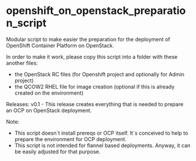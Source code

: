 # openshift_on_openstack_preparation_script
Modular script to make easier the preparation for the deployment of OpenShift Container Platform on OpenStack.

In order to make it work, please copy this script into a folder with these another files:
- the OpenStack RC files (for Openshift project and optionally for Admin project)
- the QCOW2 RHEL file for image creation (optional if this is already created on the environment)

Releases:
v0.1 - This release creates everything that is needed to prepare an OCP on OpenStack deployment. 

Note: 
- This script doesn´t install prereqs or OCP itself. It´s conceived to help to prepare the environment for OCP deployment.
- This script is not intended for flannel based deployments. Anyway, it can be easily adjusted for that purpose.
